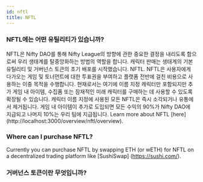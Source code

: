 ```yaml
---
id: nftl
title: NFTL
---
```


### NFTL에는 어떤 유틸리티가 있습니까?

NFTL은 Nifty DAO를 통해 Nifty League의 방향에 관한 중요한 결정을 내리도록 함으로써 우리 생태계를 탈중앙화하는 방법의 역할을 합니다. 캐릭터 판매는 생태계의 기본 유틸리티 및 거버넌스 토큰의 초기 배포를 시작했습니다. NFTL. NFTL은 사용자에게 다가오는 게임 및 토너먼트에 대한 투표권을 부여하고 플랫폼 전반에 걸친 비용으로 사용하는 이중 목적을 수행합니다. 현재로서는 여기에 이름 지정 캐릭터만 포함되지만 추가 게임 내 아이템, 수집품 또는 잠재적인 미래 캐릭터를 구매하는 데 사용할 수 있도록 확장될 수 있습니다. 캐릭터 이름 지정에 사용된 모든 NFTL은 즉시 소각되거나 유통에서 제거됩니다. 게임 내 아이템이 추가로 도입되면 모든 수익의 90%가 Nifty DAO에 지급되고 나머지 10%는 우리 팀에 지급됩니다. Learn more about NFTL \[here\] (http://localhost:3000/overview/nftl/overview).

### Where can I purchase NFTL?

Currently you can purchase NFTL by swapping ETH (or wETH) for NFTL on a decentralized trading platform like \[SushiSwap\] (https://sushi.com/).

### 거버넌스 토큰이란 무엇입니까?

